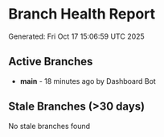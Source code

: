 # Branch Health Report
Generated: Fri Oct 17 15:06:59 UTC 2025

## Active Branches
- **main** - 18 minutes ago by Dashboard Bot

## Stale Branches (>30 days)
No stale branches found
